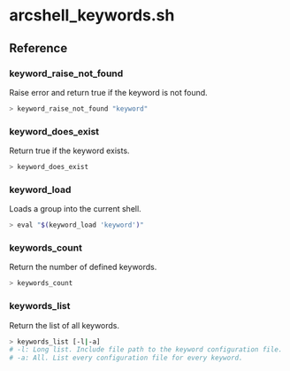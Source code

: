 # arcshell_keywords.sh

## Reference


### keyword_raise_not_found
Raise error and return true if the keyword is not found.
```bash
> keyword_raise_not_found "keyword"
```

### keyword_does_exist
Return true if the keyword exists.
```bash
> keyword_does_exist
```

### keyword_load
Loads a group into the current shell.
```bash
> eval "$(keyword_load 'keyword')"
```

### keywords_count
Return the number of defined keywords.
```bash
> keywords_count
```

### keywords_list
Return the list of all keywords.
```bash
> keywords_list [-l|-a]
# -l: Long list. Include file path to the keyword configuration file.
# -a: All. List every configuration file for every keyword.
```

